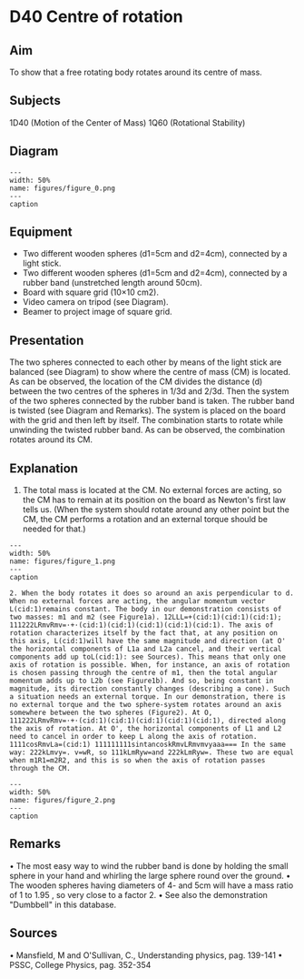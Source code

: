 # D40 Centre of rotation 
     
  
## Aim   
 To show that a free rotating body rotates around its centre of mass.    
  
## Subjects   
 1D40 (Motion of the Center of Mass) 1Q60 (Rotational Stability)   
  
## Diagram   
   
```{figure} figures/figure_0.png  
---  
width: 50%  
name: figures/figure_0.png  
---  
caption  
``` 
      
  
## Equipment   
 
 *  Two different wooden spheres (d1=5cm and d2=4cm), connected by a light stick. 
 *  Two different wooden spheres (d1=5cm and d2=4cm), connected by a rubber band (unstretched length around 50cm). 
 *  Board with square grid (10×10 cm2). 
 *  Video camera on tripod (see Diagram). 
 *  Beamer to project image of square grid.
      
  
## Presentation   
 The two spheres connected to each other by means of the light stick are balanced (see Diagram) to show where the centre of mass (CM) is located. As can be observed, the location of the CM divides the distance (d) between the two centres of the spheres in 1/3d and 2/3d. Then the system of the two spheres connected by the rubber band is taken. The rubber band is twisted (see Diagram and Remarks). The system is placed on the board with the grid and then left by itself. The combination starts to rotate while unwinding the twisted rubber band. As can be observed, the combination rotates around its CM.    
  
## Explanation   
 1. The total mass is located at the CM. No external forces are acting, so the CM has to remain at its position on the board as Newton's first law tells us. (When the system should rotate around any other point but the CM, the CM performs a rotation and an external torque should be needed for that.)     
```{figure} figures/figure_1.png  
---  
width: 50%  
name: figures/figure_1.png  
---  
caption  
``` 
    2. When the body rotates it does so around an axis perpendicular to d. When no external forces are acting, the angular momentum vector L(cid:1)remains constant. The body in our demonstration consists of two masses: m1 and m2 (see Figure1a). 12LLL=+(cid:1)(cid:1)(cid:1); 111222LRmvRmv=·+·(cid:1)(cid:1)(cid:1)(cid:1)(cid:1). The axis of rotation characterizes itself by the fact that, at any position on this axis, L(cid:1)will have the same magnitude and direction (at O' the horizontal components of L1a and L2a cancel, and their vertical components add up toL(cid:1): see Sources). This means that only one axis of rotation is possible. When, for instance, an axis of rotation is chosen passing through the centre of m1, then the total angular momentum adds up to L2b (see Figure1b). And so, being constant in magnitude, its direction constantly changes (describing a cone). Such a situation needs an external torque. In our demonstration, there is no external torque and the two sphere-system rotates around an axis somewhere between the two spheres (Figure2). At O, 111222LRmvRmv=·+·(cid:1)(cid:1)(cid:1)(cid:1)(cid:1), directed along the axis of rotation. At O', the horizontal components of L1 and L2 need to cancel in order to keep L along the axis of rotation. 1111cosRmvLa=(cid:1) 111111111sintancoskRmvLRmvmvyaaa=== In the same way: 222kLmvy=. v=wR, so 111kLmRyw=and 222kLmRyw=. These two are equal when m1R1=m2R2, and this is so when the axis of rotation passes through the CM.    
```{figure} figures/figure_2.png  
---  
width: 50%  
name: figures/figure_2.png  
---  
caption  
``` 
        
  
## Remarks   
 • The most easy way to wind the rubber band is done by holding the small sphere in your hand and whirling the large sphere round over the ground. • The wooden spheres having diameters of 4- and 5cm will have a mass ratio of 1 to 1.95 , so very close to a factor 2. • See also the demonstration "Dumbbell" in this database.   
  
## Sources   
 • Mansfield, M and O'Sullivan, C., Understanding physics, pag. 139-141 • PSSC, College Physics, pag. 352-354  